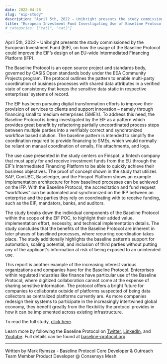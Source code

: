 ```yaml
---
date: 2022-04-28
slug: "eip-study"
description: "April 5th, 2022 – Unibright presents the study commissioned by the European Investment Fund (EIF), on how the usage of the Baseline Protocol could improve the EIF’s design of an EU-wide Intermediated Financing Platform (IFP)."
title: "European Investment Fund Investigating Use of Baseline Protocol for Digital Transformation"
# categories: ["cat1", "cat2"]
---
```


April 5th, 2022 – Unibright presents the study commissioned by the European Investment Fund (EIF), on how the usage of the Baseline Protocol could improve the EIF’s design of an EU-wide Intermediated Financing Platform (IFP).

The Baseline Protocol is an open source project and standards body, governed by OASIS Open standards body under the EEA Community Projects program. The protocol outlines the pattern to enable multi-party coordination of business processes with shared data attributes in a verified state of consistency that keeps the sensitive data static in respective enterprises’ systems of record.

The EIF has been pursuing digital transformation efforts to improve their provision of services to clients and support innovation – namely through financing small to medium enterprises (SME’s). To address this need, the Baseline Protocol is being investigated by the EIF as a pattern which provides great benefit by refactoring partially uncoordinated process steps between multiple parties into a verifiably correct and synchronized workflow based solution. The baseline pattern is intended to simplify the coordination required to provide financing to SMEs, which would normally be reliant on manual coordination of emails, file attachments, and logs.

The use case presented in the study centers on Finspot, a fintech company that must apply for and receive investment funds from the EU through the EIF’s Intermediated Financing Platform to be able to quickly achieve their business objectives. The proof of concept shown in the study that utilizes SAP, ConUBC, Baseledger, and the Finspot Platform shows an example implementation architecture for how baselined processes can be achieved on the IFP. With the Baseline Protocol, the accreditation and fund request “workflows” can be automated and synchronized on the IFP between an enterprise and the parties they rely on coordinating with to receive funding, such as the EIF, mandators, banks, and auditors. 

The study breaks down the individual components of the Baseline Protocol within the scope of the EIF POC, to highlight their added value, implementation effort, necessity, and technical implementation details. The study concludes that the benefits of the Baseline Protocol are inherent in later phases of baselined processes, where recurring coordination takes place. The study additionally highlights the baseline pattern’s support for automation, scaling potential, and inclusion of third parties without putting any of the applicant's information at risk of being exposed to an unintended use. 

This report is another example of the increasing interest various organizations and companies have for the Baseline Protocol. Enterprises within regulated industries like finance have particular use of the Baseline Protocol, where digitized collaboration cannot come at the expense of sharing sensitive information. The protocol offers a bright future for companies to collaborate outside of platforms suspected of being data collectors as centralized platforms currently are. As more companies redesign their systems to participate in the increasingly intertwined global economy, they benefit greatly from the flexibility the protocol provides in how it can be implemented across existing infrastructure.

To read the full study, [click here](https://unibright.io/download/unibright_study_baseline_eif.pdf).

Learn more by following the Baseline Protocol on [Twitter](https://twitter.com/baselineproto), [LinkedIn](https://www.linkedin.com/company/baseline-protocol/), and [Youtube](https://www.youtube.com/channel/UCPkZ73TH69tMBaC111wxHYw). 
Full details can be found at [baseline-protocol.org](https://www.baseline-protocol.org/). 

---

Written by Mark Rymsza - Baseline Protocol Core Developer & Outreach Team Member
Product Developer @ Consensys Mesh
